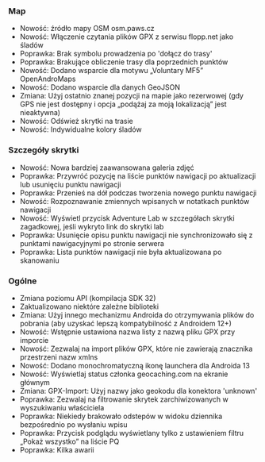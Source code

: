 ### Map
- Nowość: źródło mapy OSM osm.paws.cz
- Nowość: Włączenie czytania plików GPX z serwisu flopp.net jako śladów
- Poprawka: Brak symbolu prowadzenia po 'dołącz do trasy'
- Poprawka: Brakujące obliczenie trasy dla poprzednich punktów
- Nowość: Dodano wsparcie dla motywu „Voluntary MF5” OpenAndroMaps
- Nowość: Dodano wsparcie dla danych GeoJSON
- Zmiana: Użyj ostatnio znanej pozycji na mapie jako rezerwowej (gdy GPS nie jest dostępny i opcja „podążaj za moją lokalizacją” jest nieaktywna)
- Nowość: Odśwież skrytki na trasie
- Nowość: Indywidualne kolory śladów

### Szczegóły skrytki
- Nowość: Nowa bardziej zaawansowana galeria zdjęć
- Poprawka: Przywróć pozycję na liście punktów nawigacji po aktualizacji lub usunięciu punktu nawigacji
- Poprawka: Przenieś na dół podczas tworzenia nowego punktu nawigacji
- Nowość: Rozpoznawanie zmiennych wpisanych w notatkach punktów nawigacji
- Nowość: Wyświetl przycisk Adventure Lab w szczegółach skrytki zagadkowej, jeśli wykryto link do skrytki lab
- Poprawka: Usunięcie opisu punktu nawigacji nie synchronizowało się z punktami nawigacyjnymi po stronie serwera
- Poprawka: Lista punktów nawigacji nie była aktualizowana po skanowaniu

### Ogólne
- Zmiana poziomu API (kompilacja SDK 32)
- Zaktualizowano niektóre zależne biblioteki
- Zmiana: Użyj innego mechanizmu Androida do otrzymywania plików do pobrania (aby uzyskać lepszą kompatybilność z Androidem 12+)
- Nowość: Wstępnie ustawiona nazwa listy z nazwą pliku GPX przy imporcie
- Nowość: Zezwalaj na import plików GPX, które nie zawierają znacznika przestrzeni nazw xmlns
- Nowość: Dodano monochromatyczną ikonę launchera dla Androida 13
- Nowość: Wyświetlaj status członka geocaching.com na ekranie głównym
- Zmiana: GPX-Import: Użyj nazwy jako geokodu dla konektora 'unknown'
- Poprawka: Zezwalaj na filtrowanie skrytek zarchiwizowanych w wyszukiwaniu właściciela
- Poprawka: Niekiedy brakowało odstepów w widoku dziennika bezpośrednio po wysłaniu wpisu
- Poprawka: Przycisk podglądu wyświetlany tylko z ustawieniem filtru „Pokaż wszystko” na liście PQ
- Poprawka: Kilka awarii
